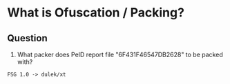 # What is Ofuscation / Packing?

## Question
1. What packer does PeID report file "6F431F46547DB2628" to be packed with?
```
FSG 1.0 -> dulek/xt
```